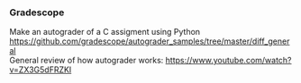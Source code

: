 ### **Gradescope** <br>
Make an autograder of a C assigment using Python https://github.com/gradescope/autograder_samples/tree/master/diff_general <br>
General review of how autograder works: https://www.youtube.com/watch?v=ZX3G5dFRZKI <br>

